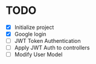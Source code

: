 # TODO

- [x] Initialize project
- [x] Google login
- [ ] JWT Token Authentication
- [ ] Apply JWT Auth to controllers
- [ ] Modify User Model